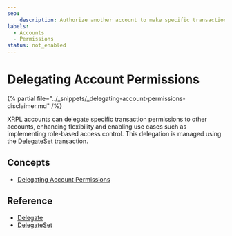 ```yaml
---
seo:
    description: Authorize another account to make specific transactions on behalf of your account.
labels:
  - Accounts
  - Permissions
status: not_enabled
---
```

# Delegating Account Permissions

{% partial file="../_snippets/_delegating-account-permissions-disclaimer.md" /%}

XRPL accounts can delegate specific transaction permissions to other accounts, enhancing flexibility and enabling use cases such as implementing role-based access control. This delegation is managed using the [DelegateSet](./reference/delegate-set.md) transaction.

## Concepts

- [Delegating Account Permissions](./concepts/delegating-account-permissions.md)

## Reference

- [Delegate](./reference/delegate.md)
- [DelegateSet](./reference/delegate-set.md)

